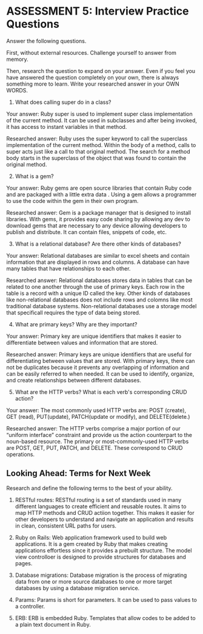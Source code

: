 # ASSESSMENT 5: Interview Practice Questions

Answer the following questions.

First, without external resources. Challenge yourself to answer from memory.

Then, research the question to expand on your answer. Even if you feel you have answered the question completely on your own, there is always something more to learn. Write your researched answer in your OWN WORDS.

1. What does calling super do in a class?

Your answer: Ruby super is used to implement super class implementation of the current method. It can be used in subclasses and after being invoked, it has access to instant variables in that method.

Researched answer: Ruby uses the super keyword to call the superclass implementation of the current method. Within the body of a method, calls to super acts just like a call to that original method. The search for a method body starts in the superclass of the object that was found to contain the original method.

2. What is a gem?

Your answer: Ruby gems are  open source libraries that contain Ruby code and are packaged with a little extra data . Using a gem allows a programmer to use the code within the gem in their own program.

Researched answer: Gem is a package manager that is designed to install libraries. With gems, it provides easy code sharing by allowing any dev to download gems that are necessary to any device allowing developers to publish and distribute. It can contain files, snippets of code, etc. 

3. What is a relational database? Are there other kinds of databases?

Your answer: Relational databases are similar to excel sheets and contain information that are displayed in rows and columns. A database can have many tables that have relationships to each other. 

Researched answer: Relational databases stores data in tables that can be related to one another through the use of primary keys. Each row in the table is a record with a unique ID called the key. Other kinds of databases like non-relational databases does not include rows and colomns like most traditional database systems. Non-relational databases use a storage model that specificall requires the type of data being stored.

4. What are primary keys? Why are they important?

Your answer: Primary key are unique identifiers that makes it easier to differentiate between values and information that are stored.

Researched answer: Primary keys are unique identifiers that are useful for differentiating between values that are stored. With primary keys, there can not be duplicates because it  prevents any overlapping of information and can be easily referred to when needed. It can be used to identify, organize, and create relationships between different databases. 

5. What are the HTTP verbs? What is each verb's corresponding CRUD action?

Your answer: The most commonly used HTTP verbs are: POST (create), GET (read), PUT(update), PATCH(update or modify), and DELETE(delete.)

Researched answer: 
The HTTP verbs comprise a major portion of our “uniform interface” constraint and provide us the action counterpart to the noun-based resource. The primary or most-commonly-used HTTP verbs are POST, GET, PUT, PATCH, and DELETE. These correspond to CRUD operations. 

## Looking Ahead: Terms for Next Week

Research and define the following terms to the best of your ability.

1. RESTful routes: RESTful routing is a set of standards used in many different languages to create efficient and reusable routes. It aims to map HTTP methods and CRUD actiion together. This makes it easier for other developers to understand and navigate an application and results in clean, consistent URL paths for users.

2. Ruby on Rails: Web application framework used to build web applications. It is a gem created by Ruby that makes creating applications effortless since it provides a prebuilt structure. The model view controlloer is designed to provide structures for databases and pages.

3. Database migrations: Database migration is the process of migrating data from one or more source databases to one or more target databases by using a database migration service. 

4. Params: Params is short for parameters. It can be used to pass values to a controller.

5. ERB: ERB is embedded Ruby. Templates that allow codes to be added to a plain text document in Ruby. 
